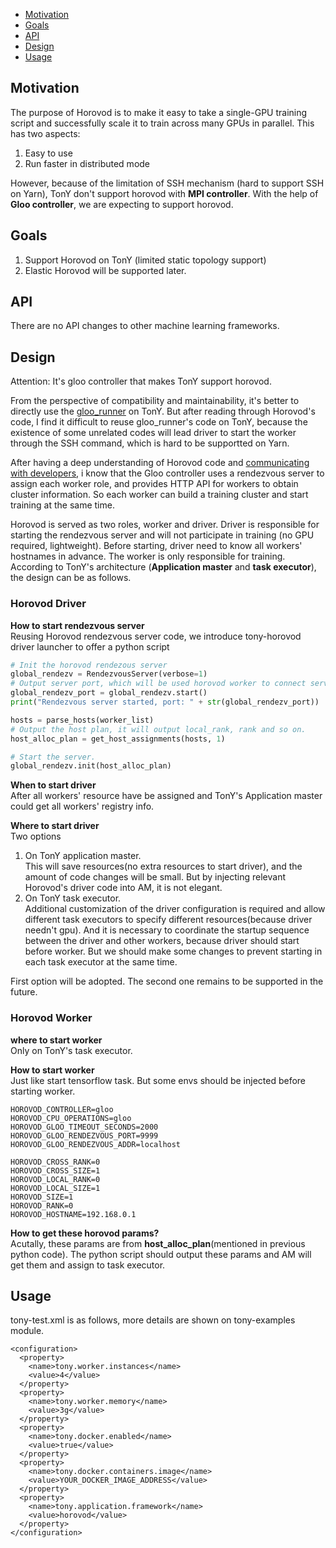 - [Motivation](#motivation)
- [Goals](#goals)
- [API](#api)
- [Design](#design)
- [Usage](#usage)

## Motivation
The purpose of Horovod is to make it easy to take a single-GPU training script and successfully scale it to train across many GPUs in parallel. This has two aspects:
1. Easy to use
2. Run faster in distributed mode

However, because of the limitation of SSH mechanism (hard to support SSH on Yarn), TonY don't support horovod with **MPI controller**. With the help of **Gloo controller**, we are expecting to support horovod.

## Goals
1. Support Horovod on TonY (limited static topology support)
2. Elastic Horovod will be supported later.

## API
There are no API changes to other machine learning frameworks.

## Design
Attention: It's gloo controller that makes TonY support horovod.

From the perspective of compatibility and maintainability, it's better to directly use the [gloo_runner](https://github.com/horovod/horovod/blob/master/horovod/runner/gloo_run.py) on TonY. But after reading through Horovod's code, I find it difficult to reuse gloo_runner's code on TonY, because the existence of some unrelated codes will lead driver to start the worker through the SSH command, which is hard to be supportted on Yarn.

After having a deep understanding of Horovod code and [communicating with developers](https://github.com/horovod/horovod/discussions/2785), i know that the Gloo controller uses a rendezvous server to assign each worker role, and provides HTTP API for workers to obtain cluster information. So each worker  can build a training cluster and start training at the same time.

Horovod is served as two roles, worker and driver. Driver is responsible for starting the rendezvous server and will not participate in training (no GPU required, lightweight). Before starting, driver need to know all workers' hostnames in advance. The worker is only responsible for training. According to TonY's architecture (**Application master** and **task executor**), the design can be as follows.

### Horovod Driver
__How to start rendezvous server__  
Reusing Horovod rendezvous server code, we introduce tony-horovod driver launcher to offer a python script
```python
# Init the horovod rendezous server
global_rendezv = RendezvousServer(verbose=1)
# Output server port, which will be used horovod worker to connect server.
global_rendezv_port = global_rendezv.start()
print("Rendezvous server started, port: " + str(global_rendezv_port))

hosts = parse_hosts(worker_list)
# Output the host plan, it will output local_rank, rank and so on.
host_alloc_plan = get_host_assignments(hosts, 1)

# Start the server.
global_rendezv.init(host_alloc_plan)
```

__When to start driver__  
After all workers' resource have be assigned and TonY's Application master could get all workers' registry info.

__Where to start driver__  
Two options  
1. On TonY application master.  
This will save resources(no extra resources to start driver), and the amount of code changes will be small. But by injecting relevant Horovod's driver code into AM, it is not elegant.
2. On TonY task executor.  
Additional customization of the driver configuration is required and allow different task executors to specify different resources(because driver needn't gpu). And it is necessary to coordinate the startup sequence between the driver and other workers, because driver should start before worker. But 
we should make some changes to prevent starting in each task executor at the same time.  

First option will be adopted. The second one remains to be supported in the future.

### Horovod Worker
__where to start worker__  
Only on TonY's task executor.

__How to start worker__  
Just like start tensorflow task. 
But some envs should be injected before starting worker.

```
HOROVOD_CONTROLLER=gloo
HOROVOD_CPU_OPERATIONS=gloo
HOROVOD_GLOO_TIMEOUT_SECONDS=2000
HOROVOD_GLOO_RENDEZVOUS_PORT=9999
HOROVOD_GLOO_RENDEZVOUS_ADDR=localhost

HOROVOD_CROSS_RANK=0
HOROVOD_CROSS_SIZE=1
HOROVOD_LOCAL_RANK=0
HOROVOD_LOCAL_SIZE=1
HOROVOD_SIZE=1
HOROVOD_RANK=0
HOROVOD_HOSTNAME=192.168.0.1
```
__How to get these horovod params?__    
Acutally, these params are from  **host_alloc_plan**(mentioned in previous python code). The python script should output these params and AM will get them and assign to task executor.

## Usage
tony-test.xml is as follows, more details are shown on tony-examples module.

```
<configuration>
  <property>
    <name>tony.worker.instances</name>
    <value>4</value>
  </property>
  <property>
    <name>tony.worker.memory</name>
    <value>3g</value>
  </property>
  <property>
    <name>tony.docker.enabled</name>
    <value>true</value>
  </property>
  <property>
    <name>tony.docker.containers.image</name>
    <value>YOUR_DOCKER_IMAGE_ADDRESS</value>
  </property>
  <property>
    <name>tony.application.framework</name>
    <value>horovod</value>
  </property>
</configuration>
```